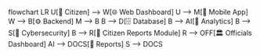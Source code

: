 flowchart LR
    U[👤 Citizen] --> W[🌐 Web Dashboard]
    U --> M[📱 Mobile App]
    W --> B[⚙️ Backend]
    M --> B
    B --> D[🗄 Database]
    B --> AI[🤖 Analytics]
    B --> S[🔐 Cybersecurity]
    B --> R[📍 Citizen Reports Module]
    R --> OFF[🏛 Officials Dashboard]
    AI --> DOCS[📑 Reports]
    S --> DOCS
